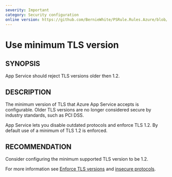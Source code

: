 ```yaml
---
severity: Important
category: Security configuration
online version: https://github.com/BernieWhite/PSRule.Rules.Azure/blob/master/docs/rules/en-US/Azure.AppService.MinTLS.md
---
```


# Use minimum TLS version

## SYNOPSIS

App Service should reject TLS versions older then 1.2.

## DESCRIPTION

The minimum version of TLS that Azure App Service accepts is configurable. Older TLS versions are no longer considered secure by industry standards, such as PCI DSS.

App Service lets you disable outdated protocols and enforce TLS 1.2. By default use of a minimum of TLS 1.2 is enforced.

## RECOMMENDATION

Consider configuring the minimum supported TLS version to be 1.2.

For more information see [Enforce TLS versions](https://docs.microsoft.com/en-us/Azure/app-service/app-service-web-tutorial-custom-ssl#enforce-tls-versions) and [insecure protocols](https://docs.microsoft.com/en-us/Azure/app-service/overview-security#insecure-protocols-http-tls-10-ftp).
